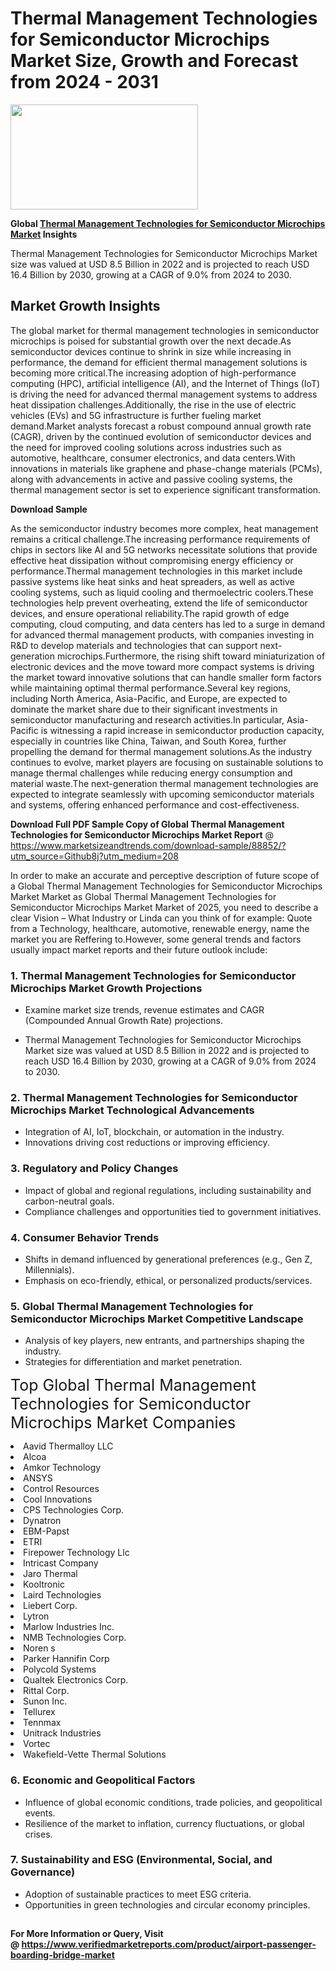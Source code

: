 <H1>Thermal Management Technologies for Semiconductor Microchips Market Size, Growth and Forecast from 2024 - 2031</H1><img class="aligncenter size-medium wp-image-584254" src="https://thirdeyenews.in/wp-content/uploads/2024/09/Global-Market-Research-300x168.jpeg" alt="" width="300" height="168" /><p><strong>Global&nbsp;<a href="https://www.marketsizeandtrends.com/download-sample/88852/?utm_source=Github8j?utm_medium=208">Thermal Management Technologies for Semiconductor Microchips Market</a> Insights</strong></p><p>Thermal Management Technologies for Semiconductor Microchips Market size was valued at USD 8.5 Billion in 2022 and is projected to reach USD 16.4 Billion by 2030, growing at a CAGR of 9.0% from 2024 to 2030.</p><p><h2>Market Growth Insights</h2> <p>The global market for thermal management technologies in semiconductor microchips is poised for substantial growth over the next decade.As semiconductor devices continue to shrink in size while increasing in performance, the demand for efficient thermal management solutions is becoming more critical.The increasing adoption of high-performance computing (HPC), artificial intelligence (AI), and the Internet of Things (IoT) is driving the need for advanced thermal management systems to address heat dissipation challenges.Additionally, the rise in the use of electric vehicles (EVs) and 5G infrastructure is further fueling market demand.Market analysts forecast a robust compound annual growth rate (CAGR), driven by the continued evolution of semiconductor devices and the need for improved cooling solutions across industries such as automotive, healthcare, consumer electronics, and data centers.With innovations in materials like graphene and phase-change materials (PCMs), along with advancements in active and passive cooling systems, the thermal management sector is set to experience significant transformation.</p> <p><strong>Download Sample</strong></p> <p>As the semiconductor industry becomes more complex, heat management remains a critical challenge.The increasing performance requirements of chips in sectors like AI and 5G networks necessitate solutions that provide effective heat dissipation without compromising energy efficiency or performance.Thermal management technologies in this market include passive systems like heat sinks and heat spreaders, as well as active cooling systems, such as liquid cooling and thermoelectric coolers.These technologies help prevent overheating, extend the life of semiconductor devices, and ensure operational reliability.The rapid growth of edge computing, cloud computing, and data centers has led to a surge in demand for advanced thermal management products, with companies investing in R&D to develop materials and technologies that can support next-generation microchips.Furthermore, the rising shift toward miniaturization of electronic devices and the move toward more compact systems is driving the market toward innovative solutions that can handle smaller form factors while maintaining optimal thermal performance.Several key regions, including North America, Asia-Pacific, and Europe, are expected to dominate the market share due to their significant investments in semiconductor manufacturing and research activities.In particular, Asia-Pacific is witnessing a rapid increase in semiconductor production capacity, especially in countries like China, Taiwan, and South Korea, further propelling the demand for thermal management solutions.As the industry continues to evolve, market players are focusing on sustainable solutions to manage thermal challenges while reducing energy consumption and material waste.The next-generation thermal management technologies are expected to integrate seamlessly with upcoming semiconductor materials and systems, offering enhanced performance and cost-effectiveness.<p><span class=""><strong>Download Full PDF Sample Copy of Global Thermal Management Technologies for Semiconductor Microchips Market Report</strong> @ <a href="https://www.marketsizeandtrends.com/download-sample/88852/?utm_source=Github8j?utm_medium=208" target="_blank">https://www.marketsizeandtrends.com/download-sample/88852/?utm_source=Github8j?utm_medium=208</a></span></p><p>In order to make an accurate and perceptive description of future scope of a Global&nbsp;Thermal Management Technologies for Semiconductor Microchips Market Market as Global&nbsp;Thermal Management Technologies for Semiconductor Microchips Market Market of 2025, you need to describe a clear Vision &ndash; What Industry or Linda can you think of for example: Quote from a Technology, healthcare, automotive, renewable energy, name the market you are Reffering to.However, some general trends and factors usually impact market reports and their future outlook include:</p><h3>1.&nbsp;<strong>Thermal Management Technologies for Semiconductor Microchips Market Growth Projections</strong></h3><ul><li>Examine market size trends, revenue estimates and CAGR (Compounded Annual Growth Rate) projections.</li><li><p>Thermal Management Technologies for Semiconductor Microchips Market size was valued at USD 8.5 Billion in 2022 and is projected to reach USD 16.4 Billion by 2030, growing at a CAGR of 9.0% from 2024 to 2030.</p></li></ul><h3>2.&nbsp;<strong>Thermal Management Technologies for Semiconductor Microchips Market Technological Advancements</strong></h3><ul><li>Integration of AI, IoT, blockchain, or automation in the industry.</li><li>Innovations driving cost reductions or improving efficiency.</li></ul><h3>3.&nbsp;<strong>Regulatory and Policy Changes</strong></h3><ul><li>Impact of global and regional regulations, including sustainability and carbon-neutral goals.</li><li>Compliance challenges and opportunities tied to government initiatives.</li></ul><h3>4.&nbsp;<strong>Consumer Behavior Trends</strong></h3><ul><li>Shifts in demand influenced by generational preferences (e.g., Gen Z, Millennials).</li><li>Emphasis on eco-friendly, ethical, or personalized products/services.</li></ul><h3>5.&nbsp;<strong>Global Thermal Management Technologies for Semiconductor Microchips Market Competitive Landscape</strong></h3><ul><li>Analysis of key players, new entrants, and partnerships shaping the industry.</li><li>Strategies for differentiation and market penetration.</li></ul><p data-pm-slice="1 1 []"><span style="color: inherit; font-family: inherit; font-size: 25px;">Top Global Thermal Management Technologies for Semiconductor Microchips Market Companies</span></p><div class="" data-test-id=""><p><li>Aavid Thermalloy LLC</li><li> Alcoa</li><li> Amkor Technology</li><li> ANSYS</li><li> Control Resources</li><li> Cool Innovations</li><li> CPS Technologies Corp.</li><li> Dynatron</li><li> EBM-Papst</li><li> ETRI</li><li> Firepower Technology Llc</li><li> Intricast Company</li><li> Jaro Thermal</li><li> Kooltronic</li><li> Laird Technologies</li><li> Liebert Corp.</li><li> Lytron</li><li> Marlow Industries Inc.</li><li> NMB Technologies Corp.</li><li> Noren s</li><li> Parker Hannifin Corp</li><li> Polycold Systems</li><li> Qualtek Electronics Corp.</li><li> Rittal Corp.</li><li> Sunon Inc.</li><li> Tellurex</li><li> Tennmax</li><li> Unitrack Industries</li><li> Vortec</li><li> Wakefield-Vette Thermal Solutions</li></p></div><h3>6.&nbsp;<strong>Economic and Geopolitical Factors</strong></h3><ul><li>Influence of global economic conditions, trade policies, and geopolitical events.</li><li>Resilience of the market to inflation, currency fluctuations, or global crises.</li></ul><h3>7.&nbsp;<strong>Sustainability and ESG (Environmental, Social, and Governance)</strong></h3><ul><li>Adoption of sustainable practices to meet ESG criteria.</li><li>Opportunities in green technologies and circular economy principles.</li></ul><h2><strong style="font-size: 14px;">For More Information or Query, Visit @&nbsp;</strong><a style="background-color: #ffffff; font-size: 14px;" href="https://www.marketsizeandtrends.com/report/thermal-management-technologies-for-semiconductor-microchips-market/" target="_blank">https://www.verifiedmarketreports.com/product/airport-passenger-boarding-bridge-market</a></h2>